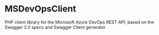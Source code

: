 # MSDevOpsClient
PHP client library for the Microsoft Azure DevOps REST API, based on the Swagger 2.0 specs and Swagger Client generator
